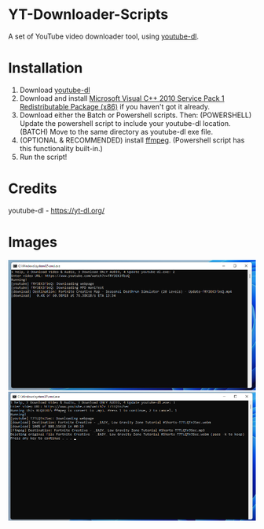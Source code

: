 # YT-Downloader-Scripts

A set of YouTube video downloader tool, using [youtube-dl](https://github.com/ytdl-org/youtube-dl).

# Installation

1) Download [youtube-dl](https://yt-dl.org/latest/youtube-dl.exe)<br>
2) Download and install [Microsoft Visual C++ 2010 Service Pack 1 Redistributable Package (x86)](https://download.microsoft.com/download/1/6/5/165255E7-1014-4D0A-B094-B6A430A6BFFC/vcredist_x86.exe) if you haven't got it already.<br>
3) Download either the Batch or Powershell scripts. Then: (POWERSHELL) Update the powershell script to include your youtube-dl location. (BATCH) Move to the same directory as youtube-dl exe file.<br>
4) (OPTIONAL & RECOMMENDED) install [ffmpeg](https://community.chocolatey.org/packages/ffmpeg). (Powershell script has this functionality built-in.)<br>
5) Run the script!

# Credits
youtube-dl - https://yt-dl.org/<br>

# Images
<p align="center">
<img src="imgs\1.png">
<img src="imgs\2.png">
</p>
